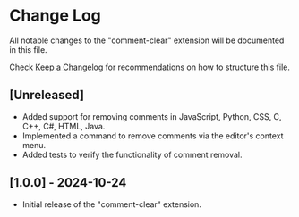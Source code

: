 # Change Log

All notable changes to the "comment-clear" extension will be documented in this file.

Check [Keep a Changelog](http://keepachangelog.com/) for recommendations on how to structure this file.

## [Unreleased]

- Added support for removing comments in JavaScript, Python, CSS, C, C++, C#, HTML, Java.
- Implemented a command to remove comments via the editor's context menu.
- Added tests to verify the functionality of comment removal.

## [1.0.0] - 2024-10-24

- Initial release of the "comment-clear" extension.

